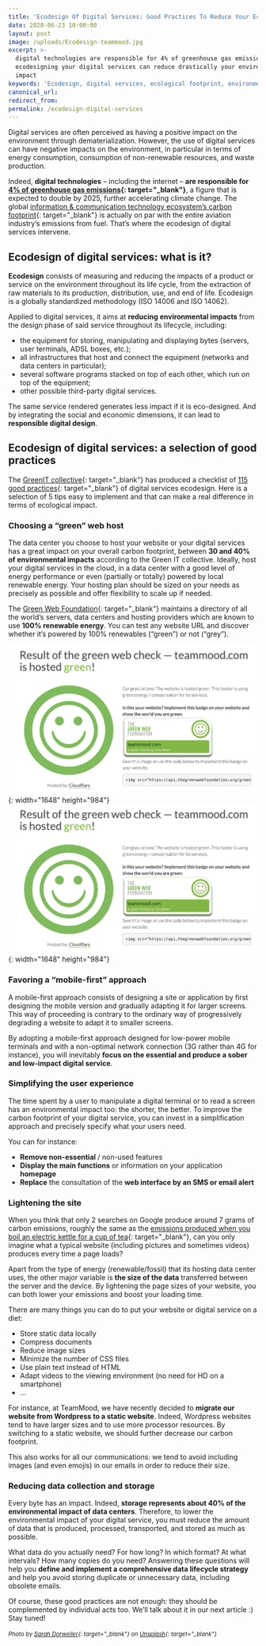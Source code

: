 ```yaml
---
title: 'Ecodesign Of Digital Services: Good Practices To Reduce Your Ecological Impact'
date: 2020-06-23 10:00:00
layout: post
image: /uploads/Ecodesign-teammood.jpg
excerpt: >-
  digital technologies are responsible for 4% of greenhouse gas emissions –
  ecodesigning your digital services can reduce drastically your environmental
  impact
keywords: 'Ecodesign, digital services, ecological footprint, environmental impact'
canonical_url:
redirect_from:
permalink: /ecodesign-digital-services
---
```


Digital services are often perceived as having a positive impact on the environment through dematerialization. However, the use of digital services can have negative impacts on the environment, in particular in terms of energy consumption, consumption of non-renewable resources, and waste production.&nbsp;

Indeed, **digital technologies** – including the internet – **are responsible for [4% of greenhouse gas emissions](https://theshiftproject.org/en/article/unsustainable-use-online-video/){: target="_blank"}**, a figure that is expected to double by 2025, further accelerating climate change. The global [information & communication technology ecosystem’s carbon footprint](https://www.nature.com/articles/d41586-018-06610-y){: target="_blank"} is actually on par with the entire aviation industry’s emissions from fuel. That’s where the ecodesign of digital services intervene.

## **Ecodesign of digital services: what is it?&nbsp;**

**Ecodesign** consists of measuring and reducing the impacts of a product or service on the environment throughout its life cycle, from the extraction of raw materials to its production, distribution, use, and end of life. Ecodesign is a globally standardized methodology (ISO 14006 and ISO 14062).&nbsp;

Applied to digital services, it aims at **reducing environmental impacts** from the design phase of said service throughout its lifecycle, including:

* the equipment for storing, manipulating and displaying bytes (servers, user terminals, ADSL boxes, etc.);
* all infrastructures that host and connect the equipment (networks and data centers in particular);
* several software programs stacked on top of each other, which run on top of the equipment;
* other possible third-party digital services.

The same service rendered generates less impact if it is eco-designed. And by integrating the social and economic dimensions, it can lead to **responsible digital design**.

## **Ecodesign of digital services: a selection of good practices**

The [GreenIT collective](https://collectif.greenit.fr/){: target="_blank"} has produced a checklist of [115 good practices](https://collectif.greenit.fr/ecoconception-web/){: target="_blank"} of digital services ecodesign. Here is a selection of 5 tips easy to implement and that can make a real difference in terms of ecological impact.

### **Choosing a “green” web host&nbsp;**

The data center you choose to host your website or your digital services has a great impact on your overall carbon footprint, between **30 and 40% of environmental impacts** according to the Green IT collective. Ideally, host your digital services in the cloud, in a data center with a good level of energy performance or even (partially or totally) powered by local renewable energy. Your hosting plan should be sized on your needs as precisely as possible and offer flexibility to scale up if needed.

The [Green Web Foundation](https://www.thegreenwebfoundation.org/){: target="_blank"} maintains a directory of all the world’s servers, data centers and hosting providers which are known to use **100% renewable energy**. You can test any website URL and discover whether it’s powered by 100% renewables (“green”) or not (“grey”).

![](/uploads/green-health-check-teammood.png){: width="1648" height="984"}![](/uploads/green-health-check-teammood-1.png){: width="1648" height="984"}

### **Favoring a “mobile-first” approach**

A mobile-first approach consists of designing a site or application by first designing the mobile version and gradually adapting it for larger screens. This way of proceeding is contrary to the ordinary way of progressively degrading a website to adapt it to smaller screens.

By adopting a mobile-first approach designed for low-power mobile terminals and with a non-optimal network connection (3G rather than 4G for instance), you will inevitably **focus on the essential and produce a sober and low-impact digital service**.

### **Simplifying the user experience**

The time spent by a user to manipulate a digital terminal or to read a screen has an environmental impact too: the shorter, the better. To improve the carbon footprint of your digital service, you can invest in a simplification approach and precisely specify what your users need.&nbsp;

You can for instance:

* **Remove non-essential** / non-used features
* **Display the main functions** or information on your application **homepage**
* **Replace** the consultation of the **web interface by an SMS or email alert&nbsp;**

### **Lightening the site**

When you think that only 2 searches on Google produce around 7 grams of carbon emissions, roughly the same as the [emissions produced when you boil an electric kettle for a cup of tea](https://www.theguardian.com/environment/ethicallivingblog/2009/jan/12/carbon-emissions-google){: target="_blank"}, can you only imagine what a typical website (including pictures and sometimes videos) produces every time a page loads?&nbsp;

Apart from the type of energy (renewable/fossil) that its hosting data center uses, the other major variable is **the size of the data** transferred between the server and the device. By lightening the page sizes of your website, you can both lower your emissions and boost your loading time.

There are many things you can do to put your website or digital service on a diet:

* Store static data locally
* Compress documents
* Reduce image sizes
* Minimize the number of CSS files
* Use plain text instead of HTML&nbsp;
* Adapt videos to the viewing environment (no need for HD on a smartphone)
* …

For instance, at TeamMood, we have recently decided to **migrate our website from Wordpress to a static website**. Indeed, Wordpress websites tend to have larger sizes and to use more processor resources. By switching to a static website, we should further decrease our carbon footprint.&nbsp;

This also works for all our communications: we tend to avoid including images (and even emojis) in our emails in order to reduce their size.&nbsp;

### **Reducing data collection and storage**

Every byte has an impact. Indeed, **storage represents about 40% of the environmental impact of data centers**. Therefore, to lower the environmental impact of your digital service, you must reduce the amount of data that is produced, processed, transported, and stored as much as possible.&nbsp;

What data do you actually need? For how long? In which format? At what intervals? How many copies do you need? Answering these questions will help you **define and implement a comprehensive data lifecycle strategy** and help you avoid storing duplicate or unnecessary data, including obsolete emails.&nbsp;

Of course, these good practices are not enough: they should be complemented by individual acts too. We’ll talk about it in our next article :) Stay tuned\!

<small><em>Photo by&nbsp;[Sarah Dorweiler](https://unsplash.com/@sarahdorweiler?utm_source=unsplash&amp;utm_medium=referral&amp;utm_content=creditCopyText){: target="_blank"} on [Unsplash](https://unsplash.com/?utm_source=unsplash&amp;utm_medium=referral&amp;utm_content=creditCopyText){: target="_blank"}</em></small>